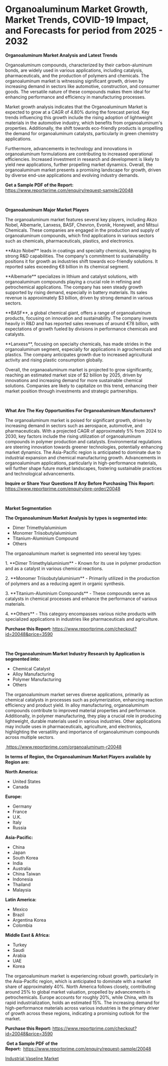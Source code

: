 <p><h1>Organoaluminum Market Growth, Market Trends, COVID-19 Impact, and Forecasts for period from 2025 - 2032</h1></p><p><strong>Organoaluminum Market Analysis and Latest Trends</strong></p>
<p><p>Organoaluminum compounds, characterized by their carbon-aluminum bonds, are widely used in various applications, including catalysis, pharmaceuticals, and the production of polymers and chemicals. The organoaluminum market is witnessing significant growth, driven by increasing demand in sectors like automotive, construction, and consumer goods. The versatile nature of these compounds makes them ideal for enhancing performance and efficiency in manufacturing processes.</p><p>Market growth analysis indicates that the Organoaluminum Market is expected to grow at a CAGR of 4.80% during the forecast period. Key trends influencing this growth include the rising adoption of lightweight materials in the automotive industry, which benefits from organoaluminum's properties. Additionally, the shift towards eco-friendly products is propelling the demand for organoaluminum catalysts, particularly in green chemistry applications.</p><p>Furthermore, advancements in technology and innovations in organoaluminum formulations are contributing to increased operational efficiencies. Increased investment in research and development is likely to yield new applications, further propelling market dynamics. Overall, the organoaluminum market presents a promising landscape for growth, driven by diverse end-use applications and evolving industry demands.</p></p>
<p><strong>Get a Sample PDF of the Report:&nbsp;</strong> <a href="https://www.reportprime.com/enquiry/request-sample/20048?utm_campaign=3040&utm_medium=2&utm_source=Github&utm_content=ia&utm_term=18032025&utm_id=organoaluminum">https://www.reportprime.com/enquiry/request-sample/20048</a></p>
<p>&nbsp;</p>
<p><strong>Organoaluminum Major Market Players</strong></p>
<p><p>The organoaluminum market features several key players, including Akzo Nobel, Albemarle, Lanxess, BASF, Chevron, Evonik, Honeywell, and Mitsui Chemicals. These companies are engaged in the production and supply of organoaluminum compounds, which find applications in various sectors such as chemicals, pharmaceuticals, plastics, and electronics.</p><p>**Akzo Nobel** leads in coatings and specialty chemicals, leveraging its strong R&D capabilities. The company's commitment to sustainability positions it for growth as industries shift towards eco-friendly solutions. It reported sales exceeding €8 billion in its chemical segment.</p><p>**Albemarle** specializes in lithium and catalyst solutions, with organoaluminum compounds playing a crucial role in refining and petrochemical applications. The company has seen steady growth supported by rising demand, especially in battery materials. Its sales revenue is approximately $3 billion, driven by strong demand in various sectors.</p><p>**BASF**, a global chemical giant, offers a range of organoaluminum products, focusing on innovation and sustainability. The company invests heavily in R&D and has reported sales revenues of around €78 billion, with expectations of growth fueled by divisions in performance chemicals and catalysts.</p><p>**Lanxess**, focusing on specialty chemicals, has made strides in the organoaluminum segment, especially for applications in agrochemicals and plastics. The company anticipates growth due to increased agricultural activity and rising plastic consumption globally.</p><p>Overall, the organaoaluminum market is projected to grow significantly, reaching an estimated market size of $2 billion by 2025, driven by innovations and increasing demand for more sustainable chemical solutions. Companies are likely to capitalize on this trend, enhancing their market position through investments and strategic partnerships.</p></p>
<p>&nbsp;</p>
<p><strong>What Are The Key Opportunities For Organoaluminum Manufacturers?</strong></p>
<p><p>The organoaluminum market is poised for significant growth, driven by increasing demand in sectors such as aerospace, automotive, and pharmaceuticals. With a projected CAGR of approximately 5% from 2024 to 2030, key factors include the rising utilization of organoaluminum compounds in polymer production and catalysts. Environmental regulations are steering innovation towards greener technologies, potentially enhancing market dynamics. The Asia-Pacific region is anticipated to dominate due to industrial expansion and chemical manufacturing growth. Advancements in organoaluminum applications, particularly in high-performance materials, will further shape future market landscapes, fostering sustainable practices and technological advancements.</p></p>
<p><strong>Inquire or Share Your Questions If Any Before Purchasing This Report:</strong> <a href="https://www.reportprime.com/enquiry/pre-order/20048?utm_campaign=3040&utm_medium=2&utm_source=Github&utm_content=ia&utm_term=18032025&utm_id=organoaluminum">https://www.reportprime.com/enquiry/pre-order/20048</a></p>
<p>&nbsp;</p>
<p><strong>Market Segmentation</strong></p>
<p><strong>The Organoaluminum Market Analysis by types is segmented into:</strong></p>
<p><ul><li>Dimer Trimethylaluminium</li><li>Monomer Triisobutylaluminium</li><li>Titanium-Aluminium Compound</li><li>Others</li></ul></p>
<p><p>The organoaluminum market is segmented into several key types: </p><p>1. **Dimer Trimethylaluminium** - Known for its use in polymer production and as a catalyst in various chemical reactions.</p><p>2. **Monomer Triisobutylaluminium** - Primarily utilized in the production of polymers and as a reducing agent in organic synthesis.</p><p>3. **Titanium-Aluminium Compounds** - These compounds serve as catalysts in chemical processes and enhance the performance of various materials.</p><p>4. **Others** - This category encompasses various niche products with specialized applications in industries like pharmaceuticals and agriculture.</p></p>
<p><strong>Purchase this Report:&nbsp;</strong><a href="https://www.reportprime.com/checkout?id=20048&price=3590&utm_campaign=3040&utm_medium=2&utm_source=Github&utm_content=ia&utm_term=18032025&utm_id=organoaluminum">https://www.reportprime.com/checkout?id=20048&price=3590</a></p>
<p>&nbsp;</p>
<p><strong>The Organoaluminum Market Industry Research by Application is segmented into:</strong></p>
<p><ul><li>Chemical Catalyst</li><li>Alloy Manufacturing</li><li>Polymer Manufacturing</li><li>Others</li></ul></p>
<p><p>The organoaluminum market serves diverse applications, primarily as chemical catalysts in processes such as polymerization, enhancing reaction efficiency and product yield. In alloy manufacturing, organoaluminum compounds contribute to improved material properties and performance. Additionally, in polymer manufacturing, they play a crucial role in producing lightweight, durable materials used in various industries. Other applications may include uses in pharmaceuticals, agriculture, and electronics, highlighting the versatility and importance of organoaluminum compounds across multiple sectors.</p></p>
<p><a href="https://www.reportprime.com/organoaluminum-r20048?utm_campaign=3040&utm_medium=2&utm_source=Github&utm_content=ia&utm_term=18032025&utm_id=organoaluminum">&nbsp;https://www.reportprime.com/organoaluminum-r20048</a></p>
<p><strong>In terms of Region, the Organoaluminum Market Players available by Region are:</strong></p>
<p>
    <p> <strong> North America: </strong>
        <ul>
            <li>United States</li>
            <li>Canada</li>
        </ul>
        </p> 
    <p> <strong> Europe: </strong>
        <ul>
            <li>Germany</li>
            <li>France</li>
            <li>U.K.</li>
            <li>Italy</li>
            <li>Russia</li>
        </ul>
        </p> 
    <p> <strong> Asia-Pacific: </strong>
        <ul>
            <li>China</li>
            <li>Japan</li>
            <li>South Korea</li>
            <li>India</li>
            <li>Australia</li>
            <li>China Taiwan</li>
            <li>Indonesia</li>
            <li>Thailand</li>
            <li>Malaysia</li>
        </ul>
        </p> 
    <p> <strong> Latin America: </strong>
        <ul>
            <li>Mexico</li>
            <li>Brazil</li>
            <li>Argentina Korea</li>
            <li>Colombia</li>
        </ul>
        </p> 
    <p> <strong> Middle East & Africa: </strong>
        <ul>
            <li>Turkey</li>
            <li>Saudi</li>
            <li>Arabia</li>
            <li>UAE</li>
            <li>Korea</li>
        </ul>
    </p>
    </p>
<p><p>The organoaluminum market is experiencing robust growth, particularly in the Asia-Pacific region, which is anticipated to dominate with a market share of approximately 40%. North America follows closely, contributing around 25% to global market valuation, propelled by advancements in petrochemicals. Europe accounts for roughly 20%, while China, with its rapid industrialization, holds an estimated 15%. The increasing demand for high-performance materials across various industries is the primary driver of growth across these regions, indicating a promising outlook for the market.</p></p>
<p><strong>Purchase this Report: </strong><a href="https://www.reportprime.com/checkout?id=20048&price=3590&utm_campaign=3040&utm_medium=2&utm_source=Github&utm_content=ia&utm_term=18032025&utm_id=organoaluminum">https://www.reportprime.com/checkout?id=20048&price=3590</a></p>
<p>&nbsp;<strong>Get a Sample PDF of the Report:&nbsp;&nbsp;</strong><a href="https://www.reportprime.com/enquiry/request-sample/20048?utm_campaign=3040&utm_medium=2&utm_source=Github&utm_content=ia&utm_term=18032025&utm_id=organoaluminum">https://www.reportprime.com/enquiry/request-sample/20048</a></p>
<p><strong></strong></p>
<p><p><a href="https://github.com/penecorodz74/Market-Research-Report-List-1/blob/main/industrial-vaseline-market.md?utm_campaign=3040&utm_medium=2&utm_source=Github&utm_content=ia&utm_term=18032025&utm_id=organoaluminum">Industrial Vaseline Market</a></p></p>